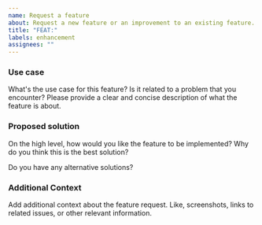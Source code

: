 ```yaml
---
name: Request a feature
about: Request a new feature or an improvement to an existing feature.
title: "FEAT:"
labels: enhancement
assignees: ""
---
```


### Use case

What's the use case for this feature? Is it related to a problem that you encounter? Please provide a clear and concise description of what the feature is about.

### Proposed solution

On the high level, how would you like the feature to be implemented? Why do you think this is the best solution?

Do you have any alternative solutions?

### Additional Context

Add additional context about the feature request. Like, screenshots, links to related issues, or other relevant information.